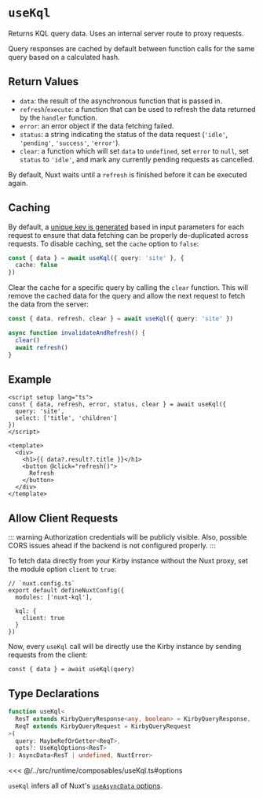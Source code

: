 # `useKql`

Returns KQL query data. Uses an internal server route to proxy requests.

Query responses are cached by default between function calls for the same query based on a calculated hash.

## Return Values

- `data`: the result of the asynchronous function that is passed in.
- `refresh`/`execute`: a function that can be used to refresh the data returned by the `handler` function.
- `error`: an error object if the data fetching failed.
- `status`: a string indicating the status of the data request (`'idle'`, `'pending'`, `'success'`, `'error'`).
- `clear`: a function which will set `data` to `undefined`, set `error` to `null`, set `status` to `'idle'`, and mark any currently pending requests as cancelled.

By default, Nuxt waits until a `refresh` is finished before it can be executed again.

## Caching

By default, a [unique key is generated](/usage/caching) based in input parameters for each request to ensure that data fetching can be properly de-duplicated across requests. To disable caching, set the `cache` option to `false`:

```ts
const { data } = await useKql({ query: 'site' }, {
  cache: false
})
```

Clear the cache for a specific query by calling the `clear` function. This will remove the cached data for the query and allow the next request to fetch the data from the server:

```ts
const { data, refresh, clear } = await useKql({ query: 'site' })

async function invalidateAndRefresh() {
  clear()
  await refresh()
}
```

## Example

```vue
<script setup lang="ts">
const { data, refresh, error, status, clear } = await useKql({
  query: 'site',
  select: ['title', 'children']
})
</script>

<template>
  <div>
    <h1>{{ data?.result?.title }}</h1>
    <button @click="refresh()">
      Refresh
    </button>
  </div>
</template>
```

## Allow Client Requests

::: warning
Authorization credentials will be publicly visible. Also, possible CORS issues ahead if the backend is not configured properly.
:::

To fetch data directly from your Kirby instance without the Nuxt proxy, set the module option `client` to `true`:

```ts{6}
// `nuxt.config.ts`
export default defineNuxtConfig({
  modules: ['nuxt-kql'],

  kql: {
    client: true
  }
})
```

Now, every `useKql` call will be directly use the Kirby instance by sending requests from the client:

```ts{3}
const { data } = await useKql(query)
```

## Type Declarations

```ts
function useKql<
  ResT extends KirbyQueryResponse<any, boolean> = KirbyQueryResponse,
  ReqT extends KirbyQueryRequest = KirbyQueryRequest
>(
  query: MaybeRefOrGetter<ReqT>,
  opts?: UseKqlOptions<ResT>
): AsyncData<ResT | undefined, NuxtError>
```

<<< @/../src/runtime/composables/useKql.ts#options

`useKql` infers all of Nuxt's [`useAsyncData` options](https://nuxt.com/docs/api/composables/use-async-data#params).
